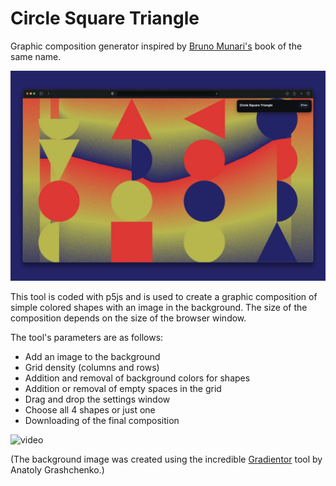 # Circle Square Triangle

Graphic composition generator inspired by [Bruno Munari's](https://archive.org/details/brunomunarisquar0000muna) book of the same name.

![Capture du site](/screen.jpeg)

This tool is coded with p5js and is used to create a graphic composition of simple colored shapes with an image in the background. The size of the composition depends on the size of the browser window.

The tool's parameters are as follows:

- Add an image to the background
- Grid density (columns and rows)
- Addition and removal of background colors for shapes
- Addition or removal of empty spaces in the grid
- Drag and drop the settings window
- Choose all 4 shapes or just one
- Downloading of the final composition
  

![video](/motion.gif)

(The background image was created using the incredible [Gradientor](https://gradientor.afterimage.cc/) tool by Anatoly Grashchenko.)
